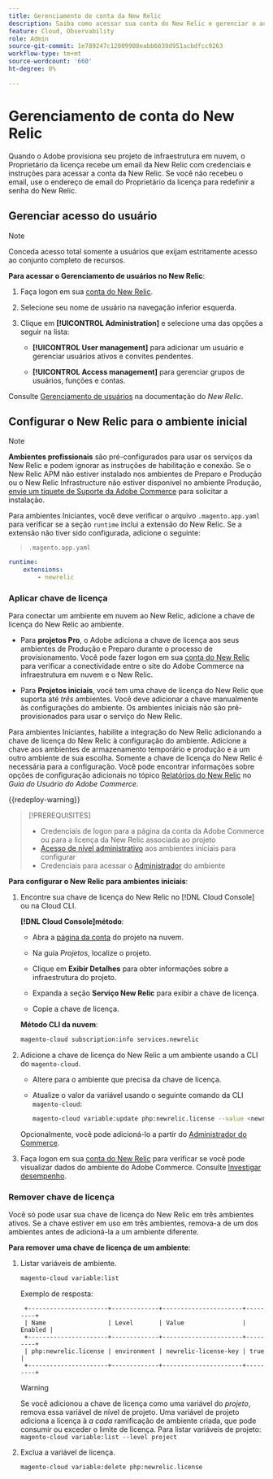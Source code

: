 ```yaml
---
title: Gerenciamento de conta da New Relic
description: Saiba como acessar sua conta do New Relic e gerenciar o acesso, as integrações e o uso de ferramentas para seu projeto do Adobe Commerce na infraestrutura em nuvem.
feature: Cloud, Observability
role: Admin
source-git-commit: 1e789247c12009908eabb6039d951acbdfcc9263
workflow-type: tm+mt
source-wordcount: '660'
ht-degree: 0%

---
```


# Gerenciamento de conta do New Relic

Quando o Adobe provisiona seu projeto de infraestrutura em nuvem, o Proprietário da licença recebe um email da New Relic com credenciais e instruções para acessar a conta da New Relic. Se você não recebeu o email, use o endereço de email do Proprietário da licença para redefinir a senha do New Relic.

## Gerenciar acesso do usuário

>[!NOTE]
>
>Conceda acesso total somente a usuários que exijam estritamente acesso ao conjunto completo de recursos.

**Para acessar o Gerenciamento de usuários no New Relic**:

1. Faça logon em sua [conta do New Relic](https://login.newrelic.com/login).

1. Selecione seu nome de usuário na navegação inferior esquerda.

1. Clique em **[!UICONTROL Administration]** e selecione uma das opções a seguir na lista:

   - **[!UICONTROL User management]** para adicionar um usuário e gerenciar usuários ativos e convites pendentes.

   - **[!UICONTROL Access management]** para gerenciar grupos de usuários, funções e contas.

Consulte [Gerenciamento de usuários](https://docs.newrelic.com/docs/accounts/accounts-billing/new-relic-one-user-management/user-management-ui-and-tasks/) na documentação do _New Relic_.

## Configurar o New Relic para o ambiente inicial

>[!NOTE]
>
>**Ambientes profissionais** são pré-configurados para usar os serviços da New Relic e podem ignorar as instruções de habilitação e conexão. Se o New Relic APM não estiver instalado nos ambientes de Preparo e Produção ou o New Relic Infrastructure não estiver disponível no ambiente Produção, [envie um tíquete de Suporte da Adobe Commerce](https://experienceleague.adobe.com/docs/commerce-knowledge-base/kb/help-center-guide/magento-help-center-user-guide.html#submit-ticket) para solicitar a instalação.

Para ambientes Iniciantes, você deve verificar o arquivo `.magento.app.yaml` para verificar se a seção `runtime` inclui a extensão do New Relic. Se a extensão não tiver sido configurada, adicione o seguinte:

> `.magento.app.yaml`

```yaml
runtime:
    extensions:
        - newrelic
```

### Aplicar chave de licença

Para conectar um ambiente em nuvem ao New Relic, adicione a chave de licença do New Relic ao ambiente.

- Para **projetos Pro**, o Adobe adiciona a chave de licença aos seus ambientes de Produção e Preparo durante o processo de provisionamento. Você pode fazer logon em sua [conta do New Relic](https://login.newrelic.com/login) para verificar a conectividade entre o site do Adobe Commerce na infraestrutura em nuvem e o New Relic.

- Para **Projetos iniciais**, você tem uma chave de licença do New Relic que suporta até _três_ ambientes. Você deve adicionar a chave manualmente às configurações do ambiente. Os ambientes iniciais não são pré-provisionados para usar o serviço do New Relic.

Para ambientes Iniciantes, habilite a integração do New Relic adicionando a chave de licença do New Relic à configuração do ambiente. Adicione a chave aos ambientes de armazenamento temporário e produção e a um outro ambiente de sua escolha. Somente a chave de licença do New Relic é necessária para a configuração. Você pode encontrar informações sobre opções de configuração adicionais no tópico [Relatórios do New Relic](https://experienceleague.adobe.com/docs/commerce-admin/config/general/new-relic-reporting.html) no _Guia do Usuário do Adobe Commerce_.

{{redeploy-warning}}

>[!PREREQUISITES]
>
>- Credenciais de logon para a página da conta da Adobe Commerce ou para a licença da New Relic associada ao projeto
>- [Acesso de nível administrativo](../project/user-access.md) aos ambientes iniciais para configurar
>- Credenciais para acessar o [Administrador](https://experienceleague.adobe.com/docs/commerce-admin/systems/user-accounts/permissions.html) do ambiente

**Para configurar o New Relic para ambientes iniciais**:

1. Encontre sua chave de licença do New Relic no [!DNL Cloud Console] ou na Cloud CLI.

   **[!DNL Cloud Console]método**:

   - Abra a [página da conta](https://accounts.magento.cloud/user) do projeto na nuvem.

   - Na guia _Projetos_, localize o projeto.

   - Clique em **Exibir Detalhes** para obter informações sobre a infraestrutura do projeto.

   - Expanda a seção **Serviço New Relic** para exibir a chave de licença.

   - Copie a chave de licença.

   **Método CLI da nuvem**:

   ```bash
   magento-cloud subscription:info services.newrelic
   ```

1. Adicione a chave de licença do New Relic a um ambiente usando a CLI do `magento-cloud`.

   - Altere para o ambiente que precisa da chave de licença.
   - Atualize o valor da variável usando o seguinte comando da CLI `magento-cloud`:

     ```bash
     magento-cloud variable:update php:newrelic.license --value <newrelic-license-key>
     ```

   Opcionalmente, você pode adicioná-lo a partir do [Administrador do Commerce](https://experienceleague.adobe.com/docs/commerce-admin/start/reporting/new-relic-reporting.html#step-3%3A-configure-your-store).

1. Faça logon em sua [conta do New Relic](https://login.newrelic.com/login) para verificar se você pode visualizar dados do ambiente do Adobe Commerce. Consulte [Investigar desempenho](investigate-performance.md).

### Remover chave de licença

Você só pode usar sua chave de licença do New Relic em três ambientes ativos. Se a chave estiver em uso em três ambientes, remova-a de um dos ambientes antes de adicioná-la a um ambiente diferente.

**Para remover uma chave de licença de um ambiente**:

1. Listar variáveis de ambiente.

   ```bash
   magento-cloud variable:list
   ```

   Exemplo de resposta:

   ```
    +----------------------+-------------+----------------------+---------+
    | Name                 | Level       | Value                | Enabled |
    +----------------------+-------------+----------------------+---------+
    | php:newrelic.license | environment | newrelic-license-key | true    |
    +----------------------+-------------+----------------------+---------+
   ```

   >[!WARNING]
   >
   >Se você adicionou a chave de licença como uma variável do _projeto_, remova essa variável de nível de projeto. Uma variável de projeto adiciona a licença à _a cada_ ramificação de ambiente criada, que pode consumir ou exceder o limite de licença. Para listar variáveis de projeto: `magento-cloud variable:list --level project`

1. Exclua a variável de licença.

   ```bash
   magento-cloud variable:delete php:newrelic.license
   ```
